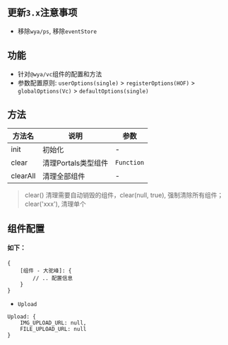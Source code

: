 ## 更新`3.x`注意事项
- 移除`wya/ps`, 移除`eventStore`

## 功能
- 针对`@wya/vc`组件的配置和方法
- 参数配置原则: `userOptions(single)` > `registerOptions(HOF)` > `globalOptions(Vc)` > `defaultOptions(single)`

## 方法

方法名 | 说明 | 参数
---|---|---
init | 初始化 | -
clear | 清理Portals类型组件 | `Function` | `cName`：清理的组件名；`force`：是否强制清理
clearAll | 清理全部组件 | -

> clear() 清理需要自动销毁的组件，clear(null, true), 强制清除所有组件；clear('xxx'), 清理单个

## 组件配置

#### 如下：
```
{
	[组件 - 大驼峰]: {
		// .. 配置信息
	}
}
```

- `Upload`

```
Upload: {
	IMG_UPLOAD_URL: null,
	FILE_UPLOAD_URL: null
}

```